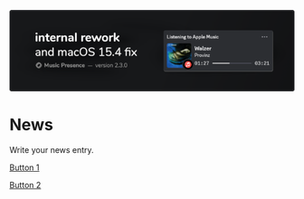 ![](./banner/en/image.png)

# News

Write your news entry.

<!-- button -->
[Button 1](https://musicpresence.app)

<!-- button aside -->
[Button 2](mailto:test@example.com)
